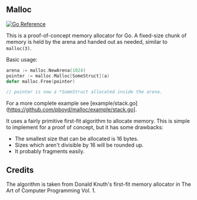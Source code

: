 ## Malloc

[![Go Reference](https://pkg.go.dev/badge/github.com/pboyd/malloc.svg)](https://pkg.go.dev/github.com/pboyd/malloc)

This is a proof-of-concept memory allocator for Go. A fixed-size chunk of
memory is held by the arena and handed out as needed, similar to `malloc(3)`.

Basic usage:

```go
arena := malloc.NewArena(1024)
pointer := malloc.Malloc[SomeStruct](a)
defer malloc.Free(pointer)

// pointer is now a *SomeStruct allocated inside the arena.
```

For a more complete example see [example/stack.go](https://github.com/pboyd/malloc/example/stack.go].

It uses a fairly primitive first-fit algorithm to allocate memory. This is
simple to implement for a proof of concept, but it has some drawbacks:

- The smallest size that can be allocated is 16 bytes.
- Sizes which aren't divisible by 16 will be rounded up.
- It probably fragments easily.

## Credits

The algorithm is taken from Donald Knuth's first-fit memory allocator in The
Art of Computer Programming Vol. 1.
